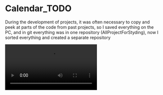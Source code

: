 # Calendar_TODO
 
During the development of projects, it was often necessary to copy and peek at parts of the code from past projects, so
I saved everything on the PC, and in git everything was in one repository (AllProjectForStyding), now
I sorted everything and created a separate repository

 <video controls autoplay loop preload name="media" width="300px">
                            <source src="http://localhost:5500/res/video/tourism-company.mp4" type="video/mp4">
                        </video>
